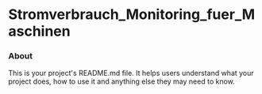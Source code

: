 Stromverbrauch_Monitoring_fuer_Maschinen
========================================

### About

This is your project's README.md file. It helps users understand what your
project does, how to use it and anything else they may need to know.
